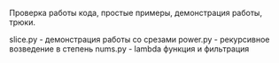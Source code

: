 Проверка работы кода, простые примеры, демонстрация работы, трюки.

slice.py - демонстрация работы со срезами
power.py - рекурсивное возведение в степень
nums.py - lambda функция и фильтрация